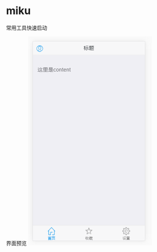 # miku
常用工具快速启动

界面预览
![Image text](https://raw.githubusercontent.com/hongmaju/light7Local/master/img/productShow/20170518152848.png)
